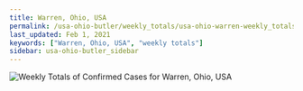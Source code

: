 ```yaml
---
title: Warren, Ohio, USA
permalink: /usa-ohio-butler/weekly_totals/usa-ohio-warren-weekly_totals.html
last_updated: Feb 1, 2021
keywords: ["Warren, Ohio, USA", "weekly totals"]
sidebar: usa-ohio-butler_sidebar
---
```


![Weekly Totals of Confirmed Cases for Warren, Ohio, USA](/covid_tracker/images/graphs/usa-ohio-warren-weekly_totals_graph.png)
